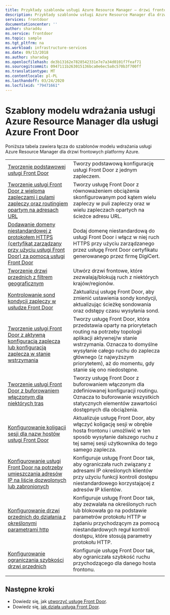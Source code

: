 ```yaml
---
title: Przykłady szablonów usługi Azure Resource Manager — drzwi frontowe platformy Azure
description: Przykłady szablonów usługi Azure Resource Manager dla drzwi y frontowej platformy Azure
services: frontdoor
documentationcenter: ''
author: sharad4u
ms.service: frontdoor
ms.topic: sample
ms.tgt_pltfrm: na
ms.workload: infrastructure-services
ms.date: 09/13/2018
ms.author: sharadag
ms.openlocfilehash: de3b13162e7828542331e7e7a34d0101f7feaf71
ms.sourcegitcommit: 0947111b263015136bca0e6ec5a8c570b3f700ff
ms.translationtype: MT
ms.contentlocale: pl-PL
ms.lasthandoff: 03/24/2020
ms.locfileid: "79471661"
---
```

# <a name="azure-resource-manager-deployment-model-templates-for-front-door"></a>Szablony modelu wdrażania usługi Azure Resource Manager dla usługi Azure Front Door

Poniższa tabela zawiera łącza do szablonów modelu wdrażania usługi Azure Resource Manager dla drzwi frontowych platformy Azure. 

| | |
| ---| ---|
| [Tworzenie podstawowej usługi Front Door](https://github.com/Azure/azure-quickstart-templates/tree/master/101-front-door-create-basic)| Tworzy podstawową konfigurację usługi Front Door z jednym zapleczem. |
| [Tworzenie usługi Front Door z wieloma zapleczami i pulami zapleczy oraz routingiem opartym na adresach URL](https://github.com/Azure/azure-quickstart-templates/tree/master/101-front-door-create-multiple-backends)| Tworzy usługę Front Door z równoważeniem obciążenia skonfigurowanym pod kątem wielu zapleczy w puli zapleczy oraz w wielu zapleczach opartych na ścieżce adresu URL. |
| [Dodawanie domeny niestandardowej z protokołem HTTPS (certyfikat zarządzany przy użyciu usługi Front Door) za pomocą usługi Front Door](https://github.com/Azure/azure-quickstart-templates/tree/master/101-front-door-custom-domain)| Dodaj domenę niestandardową do usługi Front Door i włącz w niej ruch HTTPS przy użyciu zarządzanego przez usługę Front Door certyfikatu generowanego przez firmę DigiCert. |
| [Tworzenie drzwi przednich z filtrem geograficznym](https://github.com/Azure/azure-quickstart-templates/tree/master/101-front-door-geo-filtering)| Utwórz drzwi frontowe, które zezwalają/blokują ruch z niektórych krajów/regionów. |
| [Kontrolowanie sond kondycji zapleczy w usłudze Front Door](https://github.com/Azure/azure-quickstart-templates/tree/master/201-front-door-health-probes)| Zaktualizuj usługę Front Door, aby zmienić ustawienia sondy kondycji, aktualizując ścieżkę sondowania oraz odstępy czasu wysyłania sond. |
| [Tworzenie usługi Front Door z aktywną konfiguracją zaplecza lub konfiguracją zaplecza w stanie wstrzymania](https://github.com/Azure/azure-quickstart-templates/tree/master/201-front-door-priority-lb)| Tworzy usługę Front Door, która przedstawia oparty na priorytetach routing na potrzeby topologii aplikacji aktywnej/w stanie wstrzymania. Oznacza to domyślne wysyłanie całego ruchu do zaplecza głównego (z najwyższym priorytetem), aż do momentu, gdy stanie się ono niedostępne. |
| [Tworzenie usługi Front Door z buforowaniem włączonym dla niektórych tras](https://github.com/Azure/azure-quickstart-templates/tree/master/201-front-door-create-caching)| Tworzy usługę Front Door z buforowaniem włączonym dla zdefiniowanej konfiguracji routingu. Oznacza to buforowanie wszystkich statycznych elementów zawartości dostępnych dla obciążenia. |
| [Konfigurowanie koligacji sesji dla nazw hostów usługi Front Door](https://github.com/Azure/azure-quickstart-templates/tree/master/201-front-door-session-affinity) | Aktualizuje usługę Front Door, aby włączyć koligację sesji w obrębie hosta frontonu i umożliwić w ten sposób wysyłanie dalszego ruchu z tej samej sesji użytkownika do tego samego zaplecza. |
| [Konfigurowanie usługi Front Door na potrzeby umieszczania adresów IP na liście dozwolonych lub zabronionych](https://github.com/Azure/azure-quickstart-templates/tree/master/201-front-door-waf-clientip)| Konfiguruje usługę Front Door tak, aby ograniczała ruch związany z adresami IP określonych klientów przy użyciu funkcji kontroli dostępu niestandardowego korzystającej z adresów IP klientów. |
| [Konfigurowanie drzwi przednich do działania z określonymi parametrami http](https://github.com/Azure/azure-quickstart-templates/tree/master/201-front-door-waf-http-params)| Konfiguruje usługę Front Door tak, aby zezwalała na określonych ruch lub blokowała go na podstawie parametrów protokołu HTTP w żądaniu przychodzącym za pomocą niestandardowych reguł kontroli dostępu, które stosują parametry protokołu HTTP. |
| [Konfigurowanie ograniczania szybkości drzwi przednich](https://github.com/Azure/azure-quickstart-templates/tree/master/201-front-door-rate-limiting)| Konfiguruje usługę Front Door tak, aby ograniczała szybkość ruchu przychodzącego dla danego hosta frontonu. |
| | |

## <a name="next-steps"></a>Następne kroki

- Dowiedz się, jak [utworzyć usługę Front Door](quickstart-create-front-door.md).
- Dowiedz się, [jak działa usługa Front Door](front-door-routing-architecture.md).